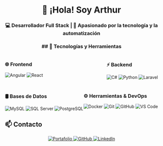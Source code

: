 <h1 align="center">👋 ¡Hola! Soy Arthur</h1>
<h3 align="center">💻 Desarrollador Full Stack | 🚀 Apasionado por la tecnología y la automatización</h3>

<h3 align="center">## 🚀 Tecnologías y Herramientas  </h3>

<div style="display: flex; justify-content: space-between;">
  <div>
    <h3>🌐 Frontend</h3>
    <img src="https://img.shields.io/badge/Angular-DD0031?style=for-the-badge&logo=angular&logoColor=white" alt="Angular">
    <img src="https://img.shields.io/badge/React-61DAFB?style=for-the-badge&logo=react&logoColor=black" alt="React">
  </div>
  <div>
    <h3>⚡ Backend</h3>
    <img src="https://img.shields.io/badge/C%23-239120?style=for-the-badge&logo=c-sharp&logoColor=white" alt="C#">
    <img src="https://img.shields.io/badge/Python-3776AB?style=for-the-badge&logo=python&logoColor=white" alt="Python">
    <img src="https://img.shields.io/badge/Laravel-FF2D20?style=for-the-badge&logo=laravel&logoColor=white" alt="Laravel">
  </div>
</div>

<div style="display: flex; justify-content: space-between; margin-top: 20px;">
  <div>
    <h3>🛢️ Bases de Datos</h3>
    <img src="https://img.shields.io/badge/MySQL-005C84?style=for-the-badge&logo=mysql&logoColor=white" alt="MySQL">
    <img src="https://img.shields.io/badge/SQL%20Server-CC2927?style=for-the-badge&logo=microsoft-sql-server&logoColor=white" alt="SQL Server">
    <img src="https://img.shields.io/badge/PostgreSQL-316192?style=for-the-badge&logo=postgresql&logoColor=white" alt="PostgreSQL">
  </div>
  <div>
    <h3>⚙️ Herramientas & DevOps</h3>
    <img src="https://img.shields.io/badge/Docker-2496ED?style=for-the-badge&logo=docker&logoColor=white" alt="Docker">
    <img src="https://img.shields.io/badge/Git-F05032?style=for-the-badge&logo=git&logoColor=white" alt="Git">
    <img src="https://img.shields.io/badge/GitHub-181717?style=for-the-badge&logo=github&logoColor=white" alt="GitHub">
    <img src="https://img.shields.io/badge/VS%20Code-007ACC?style=for-the-badge&logo=visual-studio-code&logoColor=white" alt="VS Code">
  </div>
</div>

## 📫 Contacto  
<p align="center">
  <a href="https://arthuram24.github.io/Portafolio/">
    <img src="https://img.shields.io/badge/Portafolio-000000?style=for-the-badge&logo=react&logoColor=white" alt="Portafolio">
  </a>
  <a href="https://github.com/ArthurAM24">
    <img src="https://img.shields.io/badge/GitHub-181717?style=for-the-badge&logo=github&logoColor=white" alt="GitHub">
  </a>
  <a href="https://linkedin.com/in/arthurmd24">
    <img src="https://img.shields.io/badge/LinkedIn-0A66C2?style=for-the-badge&logo=linkedin&logoColor=white" alt="LinkedIn">
  </a>
</p>


